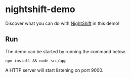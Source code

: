 # nightshift-demo
Discover what you can do with [NightShift](https://github.com/nightshiftjs) in this demo!

## Run
The demo can be started by running the command below.
```
npm install && node src/app
```

A HTTP server will start listening on port 9000.